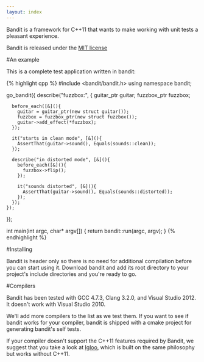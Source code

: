 ```yaml
---
layout: index
---
```

Bandit is a framework for C++11 that wants to make working with unit tests a 
pleasant experience.

Bandit is released under the 
[MIT license](https://github.com/joakimkarlsson/bandit/blob/master/LICENSE.md)

#An example

This is a complete test application written in bandit:

{% highlight cpp %}
#include <bandit/bandit.h>
using namespace bandit;

go_bandit([](){
    describe("fuzzbox:", [](){
      guitar_ptr guitar;
      fuzzbox_ptr fuzzbox;

      before_each([&](){
        guitar = guitar_ptr(new struct guitar());
        fuzzbox = fuzzbox_ptr(new struct fuzzbox());
        guitar->add_effect(*fuzzbox);
      });

      it("starts in clean mode", [&](){
        AssertThat(guitar->sound(), Equals(sounds::clean));
      });

      describe("in distorted mode", [&](){
        before_each([&](){
          fuzzbox->flip();
        });

        it("sounds distorted", [&](){
          AssertThat(guitar->sound(), Equals(sounds::distorted));
        });
      });
    });
});

int main(int argc, char* argv[])
{
  return bandit::run(argc, argv);
}
{% endhighlight %}

#Installing

Bandit is header only so there is no need for additional compilation before you
can start using it. Download bandit and add its root directory to your project's
include directories and you're ready to go.

#Compilers

Bandit has been tested with GCC 4.7.3, Clang 3.2.0, and Visual Studio 2012. It 
doesn't work with Visual Studio 2010. 

We'll add more compilers to the list as we test them. If you want to see if 
bandit works for your compiler, bandit is shipped with a cmake project for 
generating bandit's self tests. 

If your compiler doesn't support the C++11 features required by Bandit, we 
suggest that you take a look at [Igloo](http://igloo-testing.org), which is 
built on the same philosophy but works without C++11.

